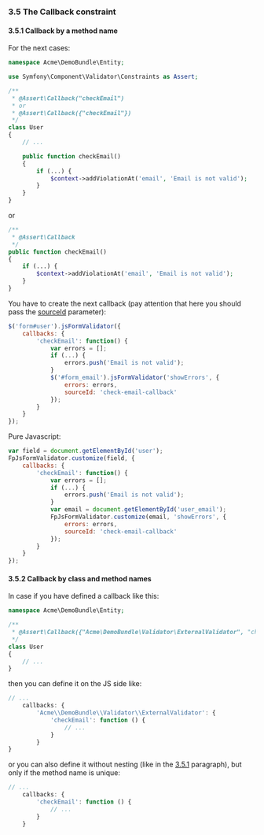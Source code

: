 ### 3.5 The Callback constraint

#### 3.5.1 Callback by a method name<a name="p_3_5_1"></a>

For the next cases:

```php
namespace Acme\DemoBundle\Entity;

use Symfony\Component\Validator\Constraints as Assert;

/**
 * @Assert\Callback("checkEmail")
 * or
 * @Assert\Callback({"checkEmail"})
 */
class User
{
    // ...

    public function checkEmail()
    {
        if (...) {
            $context->addViolationAt('email', 'Email is not valid');
        }
    }
}
```
or
```php
/**
 * @Assert\Callback
 */
public function checkEmail()
{
    if (...) {
        $context->addViolationAt('email', 'Email is not valid');
    }
}
```

You have to create the next callback (pay attention that here you should pass the [sourceId](3_2.md) parameter):
```js
$('form#user').jsFormValidator({
    callbacks: {
        'checkEmail': function() {
            var errors = [];
            if (...) {
                errors.push('Email is not valid');
            }
            $('#form_email').jsFormValidator('showErrors', {
                errors: errors,
                sourceId: 'check-email-callback'
            });
        }
    }
});
```

Pure Javascript:
```js
var field = document.getElementById('user');
FpJsFormValidator.customize(field, {
    callbacks: {
        'checkEmail': function() {
            var errors = [];
            if (...) {
                errors.push('Email is not valid');
            }
            var email = document.getElementById('user_email');
            FpJsFormValidator.customize(email, 'showErrors', {
                errors: errors,
                sourceId: 'check-email-callback'
            });
        }
    }
});
```

#### 3.5.2 Callback by class and method names<a name="p_3_5_2"></a>

In case if you have defined a callback like this:
```php
namespace Acme\DemoBundle\Entity;

/**
 * @Assert\Callback({"Acme\DemoBundle\Validator\ExternalValidator", "checkEmail"})
 */
class User
{
    // ...
}
```

then you can define it on the JS side like:
```js
// ...
    callbacks: {
        'Acme\\DemoBundle\\Validator\\ExternalValidator': {
            'checkEmail': function () {
                // ...
            }
        }
}
```

<a name="p_3_5_2_1"></a>or you can also define it without nesting (like in the [3.5.1](#p_3_5_1) paragraph), but only if the method name is unique:
```js
// ...
    callbacks: {
        'checkEmail': function () {
            // ...
        }
    }
```